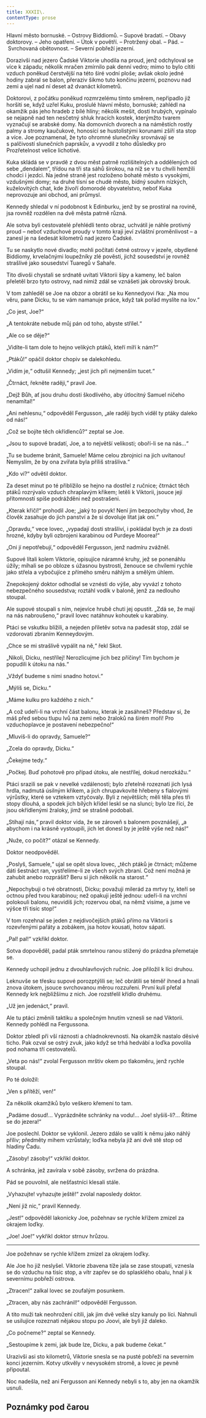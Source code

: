 ```yaml
---
title: XXXII\.
contentType: prose
---
```


<section>

Hlavní město bornuské. – Ostrovy Biddiomů. – Supové bradatí. – Obavy doktorovy. – Jeho opatření. – Útok v povětří. – Protržený obal. – Pád. – Svrchovaná obětovnost. – Severní pobřeží jezerní.

Dorazivši nad jezero Čadské Viktorie uhodila na proud, jenž odchyloval se více k západu; několik mračen zmírnilo pak denní vedro; mimo to bylo cítiti vzduch poněkud čerstvější na této širé vodní ploše; avšak okolo jedné hodiny zabral se balon, přeraziv šikmo tuto končinu jezerní, poznovu nad zemi a ujel nad ní deset až dvanáct kilometrů.

Doktorovi, z počátku poněkud rozmrzelému tímto směrem, nepřipadlo již horšiti se, když uzřel Kuku, proslulé hlavní město, bornuské; zahlédl na okamžik pás jeho hradeb z bílé hlíny; několik mešit, dosti hrubých, vypínalo se nejapně nad ten nesčetný shluk hracích kostek, kterýmžto tvarem vyznačují se arabské domy. Na domovních dvorech a na náměstích rostly palmy a stromy kaučukové, honosící se hustolistými korunami zšíří sta stop a více. Joe poznamenal, že tyto ohromné slunečníky srovnávají se s palčivostí slunečních paprskův, a vyvodil z toho důsledky pro Prozřetelnost velice lichotivé.

Kuka skládá se v pravdě z dvou měst patrně rozlišitelných a oddělených od sebe „dendalem“, třídou na tři sta sáhů širokou, na níž se v tu chvíli hemžili chodci i jezdci. Na jedné straně jest rozloženo bohaté město s vysokými, vzdušnými domy; na druhé tísní se chudé město, bídný souhrn nízkých, kuželovitých chat, kde živoří domorodé obyvatelstvo, neboť Kuka neprovozuje ani obchod, ani průmysl.

Kennedy shledal v ní podobnost k Edinburku, jenž by se prostíral na rovině, jsa rovněž rozdělen na dvě města patrně různá.

Ale sotva byli cestovatelé přehlédli tento obraz, uchvátil je náhle protivný proud – neboť vzduchové proudy v tomto kraji jeví zvláštní proměnlivost – a zanesl je na šedesát kilometrů nad jezero Čadské.

Tu se naskytlo nové divadlo; mohli počítati četné ostrovy v jezeře, obydlené Biddiomy, krvelačnými loupežníky zlé pověsti, jichž sousedství je rovněž strašlivé jako sousedství Tuaregů v Sahaře.

Tito divoši chystali se srdnatě uvítati Viktorii šípy a kameny, leč balon přeletěl brzo tyto ostrovy, nad nimiž zdál se vznášeti jak obrovský brouk.

V tom zahleděl se Joe na obzor a obrátil se ku Kennedyovi řka: „Na mou věru, pane Dicku, tu se vám namanuje práce, když tak pořád myslíte na lov.“

„Co jest, Joe?“

„A tentokráte nebude můj pán od toho, abyste střílel.“

„Ale co se děje?“

„Vidíte-li tam dole to hejno velikých ptáků, kteří míří k nám?“

„Ptáků!“ opáčil doktor chopiv se dalekohledu.

„Vidím je,“ odtušil Kennedy; „jest jich při nejmenším tucet.“

„Čtrnáct, řekněte raději,“ pravil Joe.

„Dejž Bůh, ať jsou druhu dosti škodlivého, aby útlocitný Samuel ničeho nenamítal!“

„Ani nehlesnu,“ odpověděl Fergusson, „ale raději bych viděl ty ptáky daleko od nás!“

„Což se bojíte těch okřídlenců?“ zeptal se Joe.

„Jsou to supové bradatí, Joe, a to největší velikosti; oboří-li se na nás…“

„Tu se budeme bránit, Samuele! Máme celou zbrojnici na jich uvítanou! Nemyslím, že by ona zvířata byla příliš strašliva.“

„Kdo ví?“ odvětil doktor.

Za deset minut po té přiblížilo se hejno na dostřel z ručnice; čtrnáct těch ptáků rozrývalo vzduch chraplavým křikem; letěli k Viktorii, jsouce její přítomností spíše podrážděni než postrašeni.

„Kterak křičí!“ prohodil Joe; „jaký to povyk! Není jim bezpochyby vhod, že člověk zasahuje do jich panství a že si dovoluje lítat jak oni.“

„Opravdu,“ vece lovec, „vypadají dosti strašliví, i pokládal bych je za dosti hrozné, kdyby byli ozbrojeni karabinou od Purdeye Moorea!“

„Oni jí nepotřebují,“ odpověděl Fergusson, jenž nadmíru zvážněl.

Supové lítali kolem Viktorie, opisujíce náramné kruhy, jež se ponenáhlu úžily; míhali se po obloze s úžasnou bystrostí, ženouce se chvílemi rychle jako střela a vybočujíce z přímého směru náhlým a smělým úhlem.

Znepokojený doktor odhodlal se vznésti do výše, aby vyvázl z tohoto nebezpečného sousedstva; roztáhl vodík v baloně, jenž za nedlouho stoupal.

Ale supové stoupali s ním, nejevíce hrubě chuti jej opustit. „Zdá se, že mají na nás nabroušeno,“ pravil lovec natáhnuv kohoutek u karabiny.

Ptáci se vskutku blížili, a nejeden přiletěv sotva na padesát stop, zdál se vzdorovati zbraním Kenneydovým.

„Chce se mi strašlivě vypálit na ně,“ řekl Skot.

„Nikoli, Dicku, nestřílej! Nerozlicujme jich bez příčiny! Tím bychom je popudili k útoku na nás.“

„Vždyť budeme s nimi snadno hotovi.“

„Mýlíš se, Dicku.“

„Máme kulku pro každého z nich.“

„A což udeří-li na vrchní část balonu, kterak je zasáhneš? Představ si, že máš před sebou tlupu lvů na zemi nebo žraloků na širém moři! Pro vzduchoplavce je postavení nebezpečno!“

„Mluvíš-li do opravdy, Samuele?“

„Zcela do opravdy, Dicku.“

„Čekejme tedy.“

„Počkej. Buď pohotově pro případ útoku, ale nestřílej, dokud nerozkážu.“

Ptáci srazili se pak v nevelké vzdálenosti; bylo zřetelně rozeznati jich lysá hrdla, nadmutá úsilným křikem, a jich chrupavkovité hřebeny s fialovými výrůstky, které se vztekem vztyčovaly. Byli z největších; měli těla přes tři stopy dlouhá, a spodek jich bílých křídel leskl se na slunci; bylo lze říci, že jsou okřídlenými žraloky, jimž se strašně podobali.

„Stíhají nás,“ pravil doktor vida, že se zároveň s balonem povznášejí, „a abychom i na krásně vystoupili, jich let donesl by je ještě výše než nás!“

„Nuže, co počít?“ otázal se Kennedy.

Doktor neodpověděl.

„Poslyš, Samuele,“ ujal se opět slova lovec, „těch ptáků je čtrnáct; můžeme dáti šestnáct ran, vystřelíme-li ze všech svých zbraní. Což není možná je zahubit anebo rozprášit? Beru si jich několik na starost.“

„Nepochybuji o tvé obratnosti, Dicku; považuji milerád za mrtvy ty, kteří se octnou před tvou karabinou; než opakuji ještě jednou: udeří-li na vrchní polokouli balonu, neuvidíš jich; rozervou obal, na němž visíme, a jsme ve výšce tří tisíc stop!“

V tom rozehnal se jeden z nejdivočejších ptáků přímo na Viktorii s rozevřenými pařáty a zobákem, jsa hotov kousati, hotov sápati.

„Pal! pal!“ vzkřikl doktor.

Sotva dopověděl, padal pták smrtelnou ranou stižený do prázdna přemetaje se.

Kennedy uchopil jednu z dvouhlavňových ručnic. Joe přiložil k líci druhou.

Leknuvše se třesku supové porozptýlili se; leč obrátili se téměř ihned a hnali znova útokem, jsouce svrchovanou měrou rozzuřeni. První kulí přeťal Kennedy krk nejbližšímu z nich. Joe rozstřelil křídlo druhému.

„Už jen jedenáct,“ pravil.

Ale tu ptáci změnili taktiku a společným hnutím vznesli se nad Viktorii. Kennedy pohlédl na Fergussona.

Doktor zbledl při vší ráznosti a chladnokrevnosti. Na okamžik nastalo děsivé ticho. Pak ozval se ostrý zvuk, jako když se trhá hedvábí a loďka povolila pod nohama tří cestovatelů.

„Veta po nás!“ zvolal Fergusson mrštiv okem po tlakoměru, jenž rychle stoupal.

Po té doložil:

„Ven s přítěží, ven!“

Za několik okamžiků bylo veškero křemení to tam.

„Padáme dosud!… Vyprázdněte schránky na vodu!… Joe! slyšíš-li?… Řítíme se do jezera!“

Joe poslechl. Doktor se vyklonil. Jezero zdálo se valiti k němu jako náhlý příliv; předměty mihem vzrůstaly; loďka nebyla již ani dvě stě stop od hladiny Čadu.

„Zásoby! zásoby!“ vzkřikl doktor.

A schránka, jež zavírala v sobě zásoby, svržena do prázdna.

Pád se pouvolnil, ale nešťastníci klesali stále.

„Vyhazujte! vyhazujte ještě!“ zvolal naposledy doktor.

„Není již nic,“ pravil Kennedy.

„Jest!“ odpověděl lakonicky Joe, požehnav se rychle křížem zmizel za okrajem loďky.

„Joe! Joe!“ vykřikl doktor strnuv hrůzou.

* * *

Joe požehnav se rychle křížem zmizel za okrajem loďky.

Ale Joe ho již neslyšel. Viktorie zbavena tíže jala se zase stoupati, vznesla se do vzduchu na tisíc stop, a vítr zapřev se do splasklého obalu, hnal ji k severnímu pobřeží ostrova.

„Ztracen!“ zalkal lovec se zoufalým posunkem.

„Ztracen, aby nás zachránil!“ odpověděl Fergusson.

A tito muži tak neohrožení cítili, jak jim dvě velké slzy kanuly po líci. Nahnuli se usilujíce rozeznati nějakou stopu po Joovi, ale byli již daleko.

„Co počneme?“ zeptal se Kennedy.

„Sestoupíme k zemi, jak bude lze, Dicku, a pak budeme čekat.“

Urazivši asi sto kilometrů, Viktorie snesla se na pusté pobřeží na severním konci jezerním. Kotvy utkvěly v nevysokém stromě, a lovec je pevně připoutal.

Noc nadešla, než ani Fergusson ani Kennedy nebyli s to, aby jen na okamžik usnuli.

</section>

## Poznámky pod čarou

[^1]: Mincovna v Londýně.

[^2]: Asi 30.000 zl. r. m.

[^3]: Velitel menšího oddílu loďstva.

[^4]: Ve zprávách královské zeměpisné společnosti londýnské.

[^5]: Penny – anglický peníz v ceně asi 5 krejcarů r. m.

[^6]: Věrověštecký oznamovatel.

[^7]: Auld Reekie, přezdívka Edinburku.

[^8]: Asi pět stop osm palců.

[^9]: Hlavní nádraží.

[^10]: Blázinec v Londýně.

[^11]: Čti: seduič —řízky chleba s máslem proložené masem.

[^12]: 692 kilometrů.

[^13]: Rozumí se poledník anglický, procházející hvězdárnu greenwichskou.

[^14]: Správně: Tabora.

[^15]: Ministerstvo zahraničných věcí.

[^16]: Po odjezdu doktora Fergussona vešlo ve známost, že pan z Heuglinů pro jakési neshody dal se jinou cestou, než která byla vytčena výpravě, jejíž velení svěřeno panu Munzigerovi.

[^17]: Zoologická zahrada.

[^18]: Jižní předměstí londýnské.

[^19]: Anglický stříbrňák v ceně asi 3 našich korun.

[^20]: 1661 krychlových metrů.

[^21]: Tento rozměr není nijak neobyčejný: sestrojilť roku 1784 Montgolfier v Lyoně balon, jenž obsahoval 340.000 krychlových stop čili 20.000 krychlových metrův a unesl váhu 20 tun neb asi 20.000 kilogramů.

[^22]: Gallon rovná se asi 41/2 litru.

[^23]: Dělo s krátkou hlavní.

[^24]: Třetí měsíc v někdejším novofrancouzském kalendáři, ode dne 21. listopadu do 20. prosince.

[^25]: Čti: Džin — borovička.

[^26]: 10° stodílových. Plyny roztahují se o 1/267 svého objemu 1° stodílovým.

[^27]: Tak říkají negři krupobití.

[^28]: Asi pět centimetrů. Na sto metrů výšky činí klesnutí skoro centimetr.

[^29]: U znamená zemi v tamějším jazyku.

[^30]: Dle nejnovějších objevů v Africe.

[^31]: Zřídla nilská čili všeobecný přehled poříčí této řeky a jejího hlavního toku s dějinami nilských výzkumův od Th. dra. Charlesa Bekea.

[^32]: Vysoké hory na ostrově Martinice v Západní Indii.

[^33]: Lovec, střelec.

[^34]: 14° stodílných.

[^35]: Náčelník karavany.

[^36]: Silná skotská neb irská ječná kořalka.

[^37]: Guinea (čti giný)— bývalý angl. zlaťák v ceně asi 25 korun.

[^38]: Ňanza znamená jezero.

[^39]: Byzantský učenec považoval Neilos za jméno arithmetické. N značilo 50, E 5, I 10, L 30, O 70, S 200, což činí počet ročních dní.

[^40]: Pověst vypráví, že se třese, jakmile na ni vstoupí noha musulmanova.

[^41]: Mamutové stromy, druh amerických jedlí.

[^42]: Asi 13 a půl litru.

[^43]: 50 proc. stodílných.

[^44]: 70° stodílových.

[^45]: 45° stodílných.

[^46]: 60° stodílných.

[^47]: 69° stodílných.

[^48]: Méry.

[^49]: Úžlabí rokle.

[^50]: 100° stodílných.

[^51]: Od odjezdu doktorova došly z El Obeida od pana Munzingera, nového náčelníka výpravy, dopisy, z nichž na neštěstí vysvítá nade vší pochybnost smrt Vogelova.

[^52]: Široká zátoka, do níž ústí řeka Forth.

[^53]: Sto dvacet korun.

[^54]: Poledník pařížský.

[^55]: Možná, že doktor Fergusson jsa Angličan nadsazuje; nicméně dlužno uznati, že René Caillié netěší se ve Francii mezi cestovateli slávě hodné jeho obětovosti a odvahy.

[^56]: 100° stodílných.

[^57]: Dick a Joe značí zdrobněle Richarda a Josefa.

